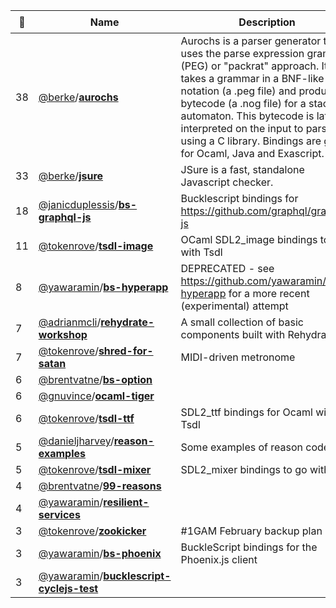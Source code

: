 |:star2: | Name | Description | 🌍|
|---|---|---|---|
|38|[@berke](https://github.com/berke)/[**aurochs**](https://github.com/berke/aurochs)|Aurochs is a parser generator that uses the parse expression grammar  (PEG) or "packrat" approach. It takes a grammar in a BNF-like notation (a .peg file) and produces bytecode (a .nog file) for a stack automaton. This bytecode is later interpreted on the input to parse using a C library. Bindings are given for Ocaml, Java and Exascript.|[:arrow_upper_right:](http://aurochs.fr/)|
|33|[@berke](https://github.com/berke)/[**jsure**](https://github.com/berke/jsure)|JSure is a fast, standalone Javascript checker.||
|18|[@janicduplessis](https://github.com/janicduplessis)/[**bs-graphql-js**](https://github.com/janicduplessis/bs-graphql-js)|Bucklescript bindings for https://github.com/graphql/graphql-js||
|11|[@tokenrove](https://github.com/tokenrove)/[**tsdl-image**](https://github.com/tokenrove/tsdl-image)|OCaml SDL2_image bindings to go with Tsdl||
|8|[@yawaramin](https://github.com/yawaramin)/[**bs-hyperapp**](https://github.com/yawaramin/bs-hyperapp)|DEPRECATED - see https://github.com/yawaramin/re-hyperapp for a more recent (experimental) attempt||
|7|[@adrianmcli](https://github.com/adrianmcli)/[**rehydrate-workshop**](https://github.com/adrianmcli/rehydrate-workshop)|A small collection of basic components built with Rehydrate 💧.||
|7|[@tokenrove](https://github.com/tokenrove)/[**shred-for-satan**](https://github.com/tokenrove/shred-for-satan)|MIDI-driven metronome||
|6|[@brentvatne](https://github.com/brentvatne)/[**bs-option**](https://github.com/brentvatne/bs-option)|||
|6|[@gnuvince](https://github.com/gnuvince)/[**ocaml-tiger**](https://github.com/gnuvince/ocaml-tiger)|||
|6|[@tokenrove](https://github.com/tokenrove)/[**tsdl-ttf**](https://github.com/tokenrove/tsdl-ttf)|SDL2_ttf bindings for Ocaml with Tsdl||
|5|[@danieljharvey](https://github.com/danieljharvey)/[**reason-examples**](https://github.com/danieljharvey/reason-examples)|Some examples of reason code||
|5|[@tokenrove](https://github.com/tokenrove)/[**tsdl-mixer**](https://github.com/tokenrove/tsdl-mixer)|SDL2_mixer bindings to go with Tsdl||
|4|[@brentvatne](https://github.com/brentvatne)/[**99-reasons**](https://github.com/brentvatne/99-reasons)|||
|4|[@yawaramin](https://github.com/yawaramin)/[**resilient-services**](https://github.com/yawaramin/resilient-services)|||
|3|[@tokenrove](https://github.com/tokenrove)/[**zookicker**](https://github.com/tokenrove/zookicker)|#1GAM February backup plan||
|3|[@yawaramin](https://github.com/yawaramin)/[**bs-phoenix**](https://github.com/yawaramin/bs-phoenix)|BuckleScript bindings for the Phoenix.js client||
|3|[@yawaramin](https://github.com/yawaramin)/[**bucklescript-cyclejs-test**](https://github.com/yawaramin/bucklescript-cyclejs-test)|||

